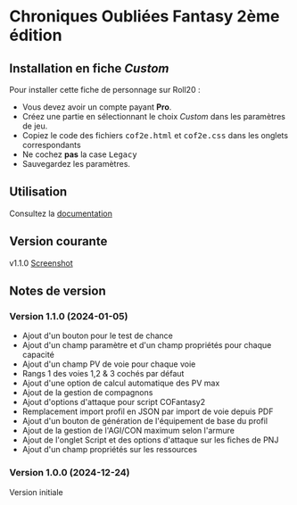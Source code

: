 # Chroniques Oubliées Fantasy 2ème édition

## Installation en fiche _Custom_

Pour installer cette fiche de personnage sur Roll20 :
* Vous devez avoir un compte payant __Pro__.
* Créez une partie en sélectionnant le choix _Custom_ dans les paramètres de jeu.
* Copiez le code des fichiers <kbd>cof2e.html</kbd> et <kbd>cof2e.css</kbd> dans les onglets correspondants
* Ne cochez __pas__ la case <kbd>Legacy</kbd>
* Sauvegardez les paramètres.

## Utilisation

Consultez la [documentation](https://stephaned68.github.io/COF2e/)

## Version courante

v1.1.0 [Screenshot](cof2e.png)

## Notes de version

### Version 1.1.0 (2024-01-05)

- Ajout d'un bouton pour le test de chance
- Ajout d'un champ paramètre et d'un champ propriétés pour chaque capacité
- Ajout d'un champ PV de voie pour chaque voie
- Rangs 1 des voies 1,2 & 3 cochés par défaut
- Ajout d'une option de calcul automatique des PV max
- Ajout de la gestion de compagnons
- Ajout d'options d'attaque pour script COFantasy2
- Remplacement import profil en JSON par import de voie depuis PDF
- Ajout d'un bouton de génération de l'équipement de base du profil
- Ajout de la gestion de l'AGI/CON maximum selon l'armure
- Ajout de l'onglet Script et des options d'attaque sur les fiches de PNJ
- Ajout d'un champ propriétés sur les ressources

### Version 1.0.0 (2024-12-24)

Version initiale
